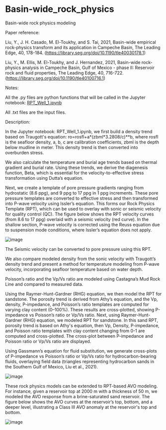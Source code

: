 # Basin-wide_rock_physics

Basin-wide rock physics modeling

Paper reference:

Liu, Y., J. H. Casado, M. El-Toukhy, and S. Tai, 2021, Basin-wide empirical rock-physics transform and its application in Campeche Basin, The Leading Edge, 40, 178-184.
(https://library.seg.org/doi/10.1190/tle40030178.1)

Liu, Y., M. Ellis, M. El-Toukhy, and J. Hernandez, 2021, Basin-wide rock-physics analysis in Campeche Basin, Gulf of Mexico - phase II: Reservoir rock and fluid properties, The Leading Edge, 40, 716-722.
(https://library.seg.org/doi/10.1190/tle40100716.1)

Notes:

All the .py files are python functions that will be called in the Jupyter notebook: [RPT_Well_1.ipynb](/RPT_Well_2.ipynb)

All .txt files are the input files.  

Description:

In the Jupyter notebook: RPT_Well_1.ipynb, we first build a density trend based on Traugott's equation: ro=rosfl+a*(zbml*3.2808/c)**b, where rosfl is the seafloor density, a, b, c are calibration coefficients, zbml is the depth below mudline in meter. This density trend is then converted into overburden stress. 

We also calculate the temperature and burial age trends based on thermal gradient and burial rate. Using these trends, we derive the diagenesis function, Beta, which is essential for the velocity-to-effective stress transformation using Dutta’s equation.

Next, we create a template of pore pressure gradients ranging from hydrostatic (8.6 ppg), and 9 ppg to 17 ppg in 1 ppg increments. These pore pressure templates are converted to effective stress and then transformed into P-wave velocity using Issler’s equation. This forms our Rock Physics Template (RPT), which can be used to overlay with sonic or seismic velocity for quality control (QC). The figure below shows the RPT velocity curves (from 8.6 to 17 ppg) overlaid with a seismic velocity (red curve). In the shallow section, P-wave velocity is corrected using the Reuss equation due to suspension mode conditions, where Issler’s equation does not apply.

![image](https://github.com/user-attachments/assets/cceaa0d2-067f-4cbf-b794-f8854f05b24d)

The Seismic velocity can be converted to pore pressure using this RPT.

We also compare modeled density from the sonic velocity with Traugott’s density trend and present a method for temperature modeling from P-wave velocity, incorporating seafloor temperature based on water depth.

Poisson’s ratio and the Vp/Vs ratio are modeled using Castagna’s Mud Rock Line and compared to measured data.

Using the Raymer-Hunt-Gardner (RHG) equation, we then model the RPT for sandstone. The porosity trend is derived from Athy’s equation, and the Vp, density, P-impedance, and Poisson’s ratio templates are computed for varying clay content (0–100%). These results are cross-plotted, showing P-impedance vs Poisson’s ratio or Vp/Vs ratio.
Next, using Raymer-Hunt-Gardner (RHG) equation, we modeled RPT for sandstone. In this sand RPT, porosity trend is based on Athy's equation, then Vp, Density, P-impedance, and Poisson ratio templates with clay content changing from 0-1 are computed and cross-plotted. The cross-plot between P-impedance and Poisson ratio or Vp/Vs ratio are displayed.

Using Gassmann’s equation for fluid substitution, we generate cross-plots of P-impedance vs Poisson’s ratio or Vp/Vs ratio for hydrocarbon-bearing fluids, overlaying field data (triangles representing hydrocarbon sands in the Southern Gulf of Mexico, Liu et al., 2021).

![image](https://github.com/yjliu212/Basin-wide_rock_physics/assets/29761191/830edeff-45c8-4884-8f82-0956bf82c42a)

These rock physics models can be extended to RPT-based AVO modeling. For instance, given a reservoir top at 2000 m with a thickness of 50 m, we modeled the AVO response from a brine-saturated sand reservoir. The figure below shows the AVO curves at the reservoir’s top, bottom, and a deeper level, illustrating a Class III AVO anomaly at the reservoir's top and bottom.

![image](https://github.com/user-attachments/assets/b0c4c93c-baac-4596-9d0f-b0e6b049ecca)

